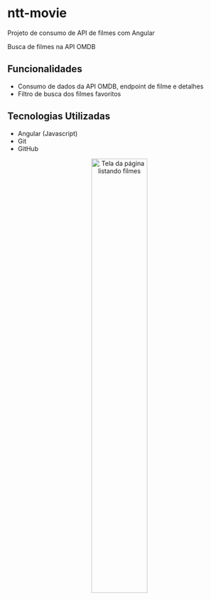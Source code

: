 # ntt-movie
Projeto de consumo de API de filmes com Angular

Busca de filmes na API OMDB

## Funcionalidades

- Consumo de dados da API OMDB, endpoint de filme e detalhes
- Filtro de busca dos filmes favoritos

## Tecnologias Utilizadas

- Angular (Javascript)
- Git
- GitHub

<p align="center">
<img width="50%" src="https://github.com/giseletoledo/ntt-movie/blob/main/nttflix_agularapp.png" alt="Tela da página listando filmes">
</p>

